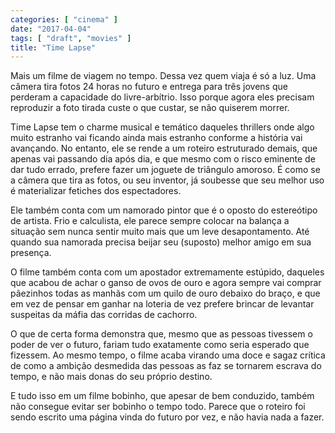 ```yaml
---
categories: [ "cinema" ]
date: "2017-04-04"
tags: [ "draft", "movies" ]
title: "Time Lapse"
---
```

Mais um filme de viagem no tempo. Dessa vez quem viaja é só a luz. Uma
câmera tira fotos 24 horas no futuro e entrega para três jovens que
perderam a capacidade do livre-arbítrio. Isso porque agora eles precisam
reproduzir a foto tirada custe o que custar, se não quiserem morrer.

Time Lapse tem o charme musical e temático daqueles thrillers onde algo
muito estranho vai ficando ainda mais estranho conforme a história vai
avançando. No entanto, ele se rende a um roteiro estruturado demais,
que apenas vai passando dia após dia, e que mesmo com o risco eminente
de dar tudo errado, prefere fazer um joguete de triângulo amoroso. É
como se a câmera que tira as fotos, ou seu inventor, já soubesse que
seu melhor uso é materializar fetiches dos espectadores.

Ele também conta com um namorado pintor que é o oposto do estereótipo
de artista. Frio e calculista, ele parece sempre colocar na balança a
situação sem nunca sentir muito mais que um leve desapontamento. Até
quando sua namorada precisa beijar seu (suposto) melhor amigo em sua
presença.

O filme também conta com um apostador extremamente estúpido, daqueles
que acabou de achar o ganso de ovos de ouro e agora sempre vai comprar
pãezinhos todas as manhãs com um quilo de ouro debaixo do braço,
e que em vez de pensar em ganhar na loteria de vez prefere brincar de
levantar suspeitas da máfia das corridas de cachorro.

O que de certa forma demonstra que, mesmo que as pessoas tivessem o
poder de ver o futuro, fariam tudo exatamente como seria esperado que
fizessem. Ao mesmo tempo, o filme acaba virando uma doce e sagaz crítica
de como a ambição desmedida das pessoas as faz se tornarem escrava do
tempo, e não mais donas do seu próprio destino.

E tudo isso em um filme bobinho, que apesar de bem conduzido, também não
consegue evitar ser bobinho o tempo todo. Parece que o roteiro foi sendo
escrito uma página vinda do futuro por vez, e não havia nada a fazer.
